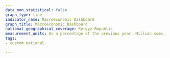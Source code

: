 ```yaml
---
data_non_statistical: false
graph_type: line
indicator_name: Macroeconomic Dashboard
graph_title: Macroeconomic Dashboard
national_geographical_coverage: Kyrgyz Republic
measurement_units: As a percentage of the previous year, Million soms, Million USD
tags:
- custom.national

---
```

